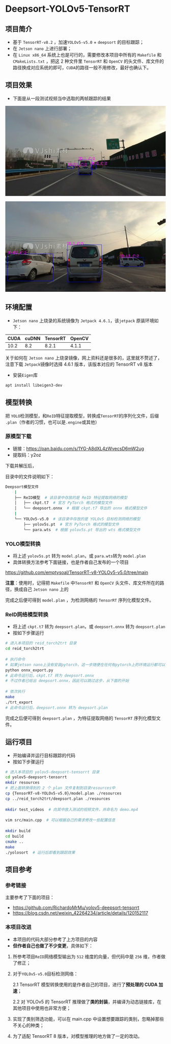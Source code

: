 # Deepsort-YOLOv5-TensorRT

## 项目简介

- 基于 `TensorRT-v8.2` ，加速`YOLOv5-v5.0` + `deepsort` 的目标跟踪；
- 在 `Jetson nano` 上进行部署；
- 在 `Linux x86_64` 系统上也是可行的，需要修改本项目中所有的 `Makefile` 和 `CMakeLists.txt` ，把这 2 种文件里 `TensorRT` 和 `OpenCV` 的头文件、库文件的路径换成对应系统的即可，`CUDA`的路径一般不用修改，最好也确认下。

## 项目效果

- 下面是从一段测试视频当中选取的两帧跟踪的结果

![result_01](samples/result_01.jpg)

![result_02](samples/result_02.jpg)

## 环境配置

-  `Jetson nano` 上烧录的系统镜像为 `Jetpack 4.6.1`，该`jetpack` 原装环境如下：

| CUDA | cuDNN | TensorRT | OpenCV |
| ---- | ----- | -------- | ------ |
| 10.2 | 8.2   | 8.2.1    | 4.1.1  |

关于如何在 `Jetson nano` 上烧录镜像，网上资料还是很多的，这里就不赘述了，注意下载 `Jetpack`镜像时选择 4.6.1 版本，该版本对应的 TensorRT v8 版本

- 安装`Eigen`库

```bash
apt install libeigen3-dev
```

## 模型转换

把 `YOLO`检测模型，和`ReID`特征提取模型，转换成`TensorRT`的序列化文件，后缀 `.plan`（作者的习惯，也可以是`.engine`或其他）

### 原模型下载

- 链接：https://pan.baidu.com/s/1YG-A8dXL4zWvecsD6mW2ug 
- 提取码：y2oz

下载并解压后，

目录中的文件说明如下：

```bash
Deepsort模型文件
    |
    ├── ReID模型  # 该目录中存放的是 ReID 特征提取网络的模型
    │   ├── ckpt.t7  # 官方 PyTorch 格式的模型文件
    │   └── deepsort.onnx  # 根据 ckpt.t7 导出的 onnx 格式模型文件
    |
    └── YOLOv5-v5.0  # 该目录中存放的是 YOLOv5 目标检测网络的模型
        ├── yolov5s.pt  # 官方 PyTorch 格式的模型文件
        └── para.wts  # 根据 yolov5s.pt 导出的 wts 格式模型文件
```

### YOLO模型转换

- 将上述 `yolov5s.pt` 转为 `model.plan`，或 `para.wts`转为 `model.plan`
- 具体转换方法参考下面链接，也是作者自己发布的一个项目

https://github.com/emptysoal/TensorRT-v8-YOLOv5-v5.0/tree/main

**注意**：使用时，记得把 `Makefile` 中`TensorRT` 和 `OpenCV` 头文件、库文件所在的路径，换成自己 `Jetson nano` 上的

完成之后便可得到 `model.plan` ，为检测网络的 `TensorRT` 序列化模型文件。

### ReID网络模型转换

- 将上述 `ckpt.t7` 转为 `deepsort.plan`，或 `deepsort.onnx` 转为 `deepsort.plan`
- 按如下步骤运行

```bash
# 进入本项目的 reid_torch2trt 目录
cd reid_torch2trt

# 执行命令
# 如果jetson nano上没有安装pytorch，这一步随便在任何有pytorch上的环境运行都可以
python onnx_export.py
# 此命令运行后，ckpt.t7 转为 deepsort.onnx
# 不过作者已给出 deepsort.onnx，因此可以跳过这步，从下面的开始

# 依次执行
make
./trt_export
# 此命令运行后，deepsort.onnx 转为 deepsort.plan
```

完成之后便可得到 `deepsort.plan` ，为特征提取网络的 `TensorRT` 序列化模型文件。

## 运行项目

- 开始编译并运行目标跟踪的代码
- 按如下步骤运行

```bash
# 进入本项目的 yolov5-deepsort-tensorrt 目录
cd yolov5-deepsort-tensorrt
mkdir resources
# 把上面转换得到的 2 个 plan 文件复制到目录resources中
cp {TensorRT-v8-YOLOv5-v5.0}/model.plan ./resources
cp ../reid_torch2trt/deepsort.plan ./resources

mkdir test_videos  # 向其中放入测试的视频文件，并命名为 demo.mp4

vim src/main.cpp  # 可以根据自己的需求修改一些配置信息

mkdir build
cd build
cmake ..
make
./yolosort  # 运行后即看到跟踪效果
```

## 项目参考

### 参考链接

主要参考了下面的项目：

- https://github.com/RichardoMrMu/yolov5-deepsort-tensorrt
- https://blog.csdn.net/weixin_42264234/article/details/120152117

### 本项目改进

- 本项目的代码大部分参考了上方项目的内容
- **但作者自己也做了不少变更**，具体如下：

1. 所参考项目`ReID`网络模型输出为 `512` 维度的向量，但代码中是 `256` 维，作者做了修正；

2. 对于`YOLOv5-v5.0`目标检测网络：

   2.1 TensorRT 模型转换使用的是作者自己的项目，进行了**预处理的 CUDA 加速**；

   2.2 对 YOLOv5 的 TensorRT 推理做了**类的封装**，并编译为动态链接库，在其他项目中使用也非常方便；

3. 实现了类别筛选功能，可以在 main.cpp 中设置想要跟踪的类别，忽略掉那些不关心的种类；

4. 为了适配 TensorRT 8 版本，对模型推理的地方做了一定的改动。





